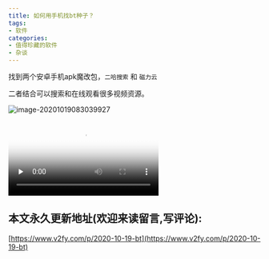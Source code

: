 ```yaml
---
title: 如何用手机找bt种子？
tags:
- 软件
categories:
- 值得珍藏的软件
- 杂谈
---
```




找到两个安卓手机apk魔改包，`二哈搜索` 和 `磁力云` 



二者结合可以搜索和在线观看很多视频资源。



![image-20201019083039927](https://www.v2fy.com/asset/0i/jikemiji/jikemiji-md/2020-10-19-bt.assets/image-20201019083039927.png)



<video id="video" controls="" preload="none" poster="https://www.v2fy.com/asset/0i/jikemiji/jikemiji-md/2020-10-19-bt.assets/image-20201019083039927.png">
<source id="mp4" src="https://www.v2fy.com/asset/0i/jikemiji/jikemiji-md/2020-10-19-bt.assets/jx.mp4" type="video/mp4">
</video>






## 本文永久更新地址(欢迎来读留言,写评论):

[https://www.v2fy.com/p/2020-10-19-bt](https://www.v2fy.com/p/2020-10-19-bt)
